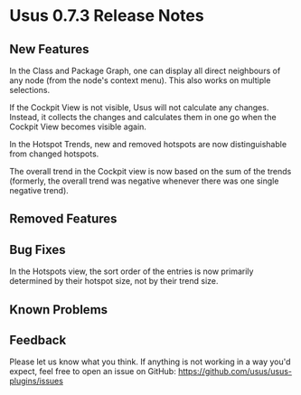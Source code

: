 # Usus 0.7.3 Release Notes


## New Features

In the Class and Package Graph, one can display all direct neighbours of any node (from the node's context menu). This also works on multiple selections.

If the Cockpit View is not visible, Usus will not calculate any changes. Instead, it collects the changes and calculates them in one go when the Cockpit View becomes visible again.

In the Hotspot Trends, new and removed hotspots are now distinguishable from changed hotspots.

The overall trend in the Cockpit view is now based on the sum of the trends (formerly, the overall trend was negative whenever there was one single negative trend).

## Removed Features


## Bug Fixes

In the Hotspots view, the sort order of the entries is now primarily determined by their hotspot size, not by their trend size.

## Known Problems


## Feedback

Please let us know what you think. If anything is not working in a way you'd expect, feel free to open an issue on GitHub: https://github.com/usus/usus-plugins/issues

